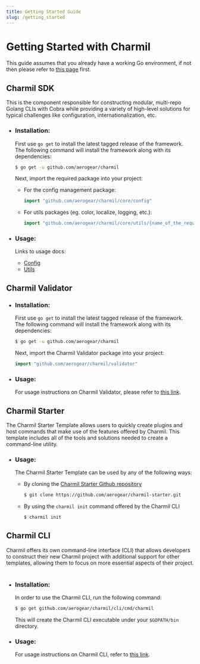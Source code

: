 ```yaml
---
title: Getting Started Guide
slug: /getting_started
---
```


# Getting Started with Charmil

This guide assumes that you already have a working Go environment, if not then please refer to
[this page](https://golang.org/doc/install) first.

## Charmil SDK

This is the component responsible for constructing modular, multi-repo Golang CLIs with Cobra while providing a variety of high-level solutions for typical challenges like configuration, internationalization, etc.
&nbsp;

- ### Installation:

  First use `go get` to install the latest tagged release of the framework.
  The following command will install the framework along with its dependencies:

  ```bash
  $ go get -u github.com/aerogear/charmil
  ```

  Next, import the required package into your project:

  - For the config management package:

    ```go
    import "github.com/aerogear/charmil/core/config"
    ```

  - For utils packages (eg. color, localize, logging, etc.):

    ```go
    import "github.com/aerogear/charmil/core/utils/{name_of_the_required_package}"
    ```

- ### Usage:

  Links to usage docs:

  - [Config](./charmil_config.md)
  - [Utils](./utils)

## Charmil Validator

- ### Installation:

  First use `go get` to install the latest tagged release of the framework.
  The following command will install the framework along with its dependencies:

  ```bash
  $ go get -u github.com/aerogear/charmil
  ```

  Next, import the Charmil Validator package into your project:

  ```go
  import "github.com/aerogear/charmil/validator"
  ```

- ### Usage:

  For usage instructions on Charmil Validator, please refer to [this link](./charmil_validator.md#how-to-use).

## Charmil Starter

The Charmil Starter Template allows users to quickly create plugins and host commands that make use of the features offered by Charmil. This template includes all of the tools and solutions needed to create a command-line utility.
&nbsp;

- ### Usage:

  The Charmil Starter Template can be used by any of the following ways:

  - By cloning the [Charmil Starter Github repository](https://github.com/aerogear/charmil-starter)
    ```bash
    $ git clone https://github.com/aerogear/charmil-starter.git
    ```
  - By using the `charmil init` command offered by the Charmil CLI
    ```bash
    $ charmil init
    ```

## Charmil CLI

Charmil offers its own command-line interface (CLI) that allows developers to construct their new Charmil project with additional support for other templates, allowing them to focus on more essential aspects of their project.
&nbsp;

- ### Installation:

  In order to use the Charmil CLI, run the following command:

  ```bash
  $ go get github.com/aerogear/charmil/cli/cmd/charmil
  ```

  This will create the Charmil CLI executable under your `$GOPATH/bin` directory.

- ### Usage:
  For usage instructions on Charmil CLI, refer to [this link](./charmil_cli.md).
